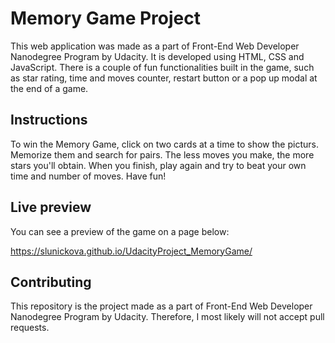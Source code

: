# Memory Game Project

This web application was made as a part of Front-End Web Developer Nanodegree Program by Udacity. It is developed using HTML, CSS and JavaScript. There is a couple of fun functionalities built in the game, such as star rating, time and moves counter, restart button or a pop up modal at the end of a game.

## Instructions
To win the Memory Game, click on two cards at a time to show the picturs. Memorize them and search for pairs. The less moves you make, the more stars you'll obtain. When you finish, play again and try to beat your own time and number of moves. Have fun!

## Live preview
You can see a preview of the game on a page below:

https://slunickova.github.io/UdacityProject_MemoryGame/

## Contributing
This repository is the project made as a part of Front-End Web Developer Nanodegree Program by Udacity. Therefore, I most likely will not accept pull requests.

